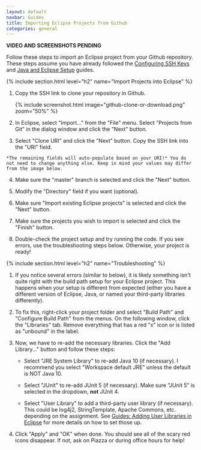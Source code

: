 ```yaml
---
layout: default
navbar: Guides
title: Importing Eclipse Projects from Github
categories: general
---
```


**VIDEO AND SCREENSHOTS PENDING**

Follow these steps to import an Eclipse project from your Github repository. These steps assume you have already followed the <a href="{% post_url 2018-08-20-configuring-ssh-keys %}">Configuring SSH Keys</a> and <a href="{% post_url 2018-08-21-java-and-eclipse-setup %}">Java and Eclipse Setup</a> guides.

{% include section.html level="h2" name="Import Projects into Eclipse" %}

  1. Copy the SSH link to clone your repository in Github.

      {% include screenshot.html image="github-clone-or-download.png" zoom="50%" %}

  2. In Eclipse, select "Import..." from the "File" menu. Select "Projects from Git" in the dialog window and click the "Next" button.

  3. Select "Clone URI" and click the "Next" button. Copy the SSH link into the "URI" field.

    *The remaining fields will auto-populate based on your URI!* You do not need to change anything else. Keep in mind your values may differ from the image below.

  4. Make sure the "master" branch is selected and click the "Next" button.

  5. Modify the "Directory" field if you want (optional).

  6. Make sure "Import existing Eclipse projects" is selected and click the "Next" button.

  7. Make sure the projects you wish to import is selected and click the "Finish" button.

  8. Double-check the project setup and try running the code. If you see errors, use the troubleshooting steps below. Otherwise, your project is ready!

{% include section.html level="h2" name="Troubleshooting" %}

  1. If you notice several errors (similar to below), it is likely something isn't quite right with the build path setup for your Eclipse project. This happens when your setup is different from expected (either you have a different version of Eclipse, Java, or named your third-party libraries differently).

  2. To fix this, right-click your project folder and select "Build Path" and "Configure Build Path" from the menus. On the following window, click the "Libraries" tab. Remove everything that has a red "x" icon or is listed as "unbound" in the label.

  3. Now, we have to re-add the necessary libraries. Click the "Add Library..." button and follow these steps:

      - Select "JRE System Library" to re-add Java 10 (if necessary). I recommend you select "Workspace default JRE" unless the default is NOT Java 10.

      - Select "JUnit" to re-add JUnit 5 (if necessary). Make sure "JUnit 5" is selected in the dropdown, **not** JUnit 4.

      - Select "User Library" to add a third-party user library (if necessary). This could be log4j2, StringTemplate, Apache Commons, etc. depending on the assignment. See [Guides: Adding User Libraries in Eclipse](#) for more details on how to set those up.

  4. Click "Apply" and "OK" when done. You should see all of the scary red icons disappear. If not, ask on Piazza or during office hours for help!
